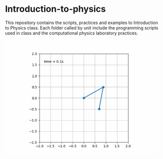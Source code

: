 # Introduction-to-physics
This repository contains the scripts, practices and examples to Introduction to Physics class. Each folder called by unit include the programming scripts used in class and the computational physics laboratory practices. 

<img src="Double_pendulum_animation_matplotlib.gif" width="500"/>
